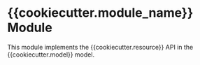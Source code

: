 # {{cookiecutter.module_name}} Module

This module implements the {{cookiecutter.resource}} API in the {{cookiecutter.model}} model.
